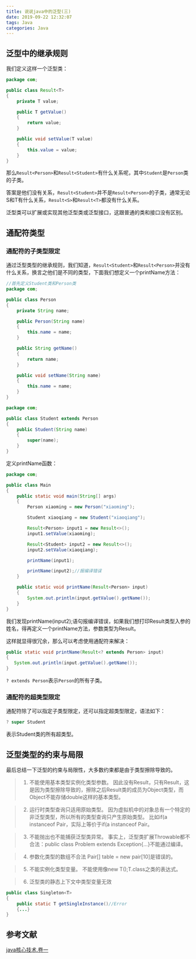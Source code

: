 ```yaml
---
title: 说说java中的泛型(三)
date: 2019-09-22 12:32:07
tags: Java
categories: Java
---
```


## 泛型中的继承规则
我们定义这样一个泛型类：

```java
package com;

public class Result<T>
{
    private T value;

    public T getValue()
    {
        return value;
    }

    public void setValue(T value)
    {
        this.value = value;
    }
}
```
那么`Result<Person>`和`Result<Student>`有什么关系呢，其中`Student`是`Person`类的子类。

答案是他们没有关系，`Result<Student>`并不是`Result<Person>`的子类，通常无论S和T有什么关系，`Result<S>`和`Result<T>`都没有什么关系。

泛型类可以扩展或实现其他泛型类或泛型接口，这跟普通的类和接口没有区别。

## 通配符类型
### 通配符的子类型限定

通过泛型类型的继承规则，我们知道，`Result<Student>`和`Result<Person>`并没有什么关系，换言之他们是不同的类型，下面我们想定义一个printName方法：

```java
//首先定义Student类和Person类
package com;

public class Person
{
    private String name;

    public Person(String name)
    {
        this.name = name;
    }

    public String getName()
    {
        return name;
    }

    public void setName(String name)
    {
        this.name = name;
    }
}

package com;

public class Student extends Person
{
    public Student(String name)
    {
        super(name);
    }
}
```

定义printName函数：

```java
package com;

public class Main
{
    public static void main(String[] args)
    {
        Person xiaoming = new Person("xiaoming");

        Student xiaoqiang = new Student("xiaoqiang");

        Result<Person> input1 = new Result<>();
        input1.setValue(xiaoming);

        Result<Student> input2 = new Result<>();
        input2.setValue(xiaoqiang);

        printName(input1);

        printName(input2);//报编译错误
    }

    public static void printName(Result<Person> input)
    {
        System.out.println(input.getValue().getName());
    }
}
```
我们发现printName(input2);语句报编译错误，如果我们想打印Result<Student>类型入参的姓名，得再定义一个printName方法，参数类型为Result<Student>。

这样就显得很冗余，那么可以考虑使用通配符来解决：

```java
public static void printName(Result<? extends Person> input)
{
   System.out.println(input.getValue().getName());
}
```

`? extends Person`表示`Person`的所有子类。

### 通配符的超类型限定
通配符除了可以指定子类型限定，还可以指定超类型限定，语法如下：
```java
? super Student
```
表示Student类的所有超类型。

## 泛型类型的约束与局限
最后总结一下泛型的约束与局限性，大多数约束都是由于类型擦除导致的。

> 1. 不能使用基本类型实例化类型参数。
因此没有Result<double>，只有Result<Double>，这是因为类型擦除导致的，擦除之后Result类的成员为Object类型，而Object不能存储double这样的基本类型。

> 2. 运行时类型查询只适用原始类型。
因为虚拟机中的对象总有一个特定的非泛型类型，所以所有的类型查询只产生原始类型。
比如if(a instanceof Pair<String>，实际上等价于if(a instanceof Pair<T>。

> 3. 不能抛出也不能捕获泛型类异常。
事实上，泛型类扩展Throwable都不合法：public class Problem<T> extends Exception{...}不能通过编译。

> 4. 参数化类型的数组不合法
Pair<String>[] table = new pair<String>[10]是错误的。

> 5. 不能实例化类型变量。
不能使用像new T();T.class之类的表达式。

> 6. 泛型类的静态上下文中类型变量无效
```java
public class Singleton<T>
{
	public static T getSingleInstance()//Error
    {...}
}
```


## 参考文献
[java核心技术.卷一](https://www.douban.com/link2/?url=https%3A%2F%2Fbook.douban.com%2Fsubject%2F3146174%2F&query=java%E6%A0%B8%E5%BF%83%E7%BB%93%E6%9D%9F&cat_id=1001&type=search&pos=1)
